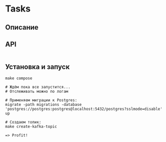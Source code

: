 # Tasks
## Описание


## API

```

```

## Установка и запуск

```
make compose

# Ждём пока все запустится... 
# Отслеживать можно по логам

# Применяем миграции к Postgres:
migrate -path migrations -database 'postgres://postgres:postgres@localhost:5432/postgres?sslmode=disable'  up

# Создаем топик:
make create-kafka-topic

=> Profit!
```